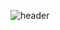 

![header](https://capsule-render.vercel.app/api?type=waving&color=timeGradient&height=200&text=✨%20pkm-master%20GitHub%20✨&fontSize=50&fontAlignY=30&fontAlign=65)

